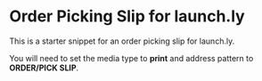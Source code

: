 Order Picking Slip for launch.ly
================================

This is a starter snippet for an order picking slip for launch.ly.

You will need to set the media type to **print** and address pattern to **ORDER/PICK SLIP**.
